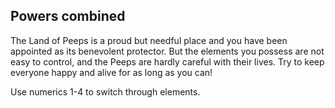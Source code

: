 ## Powers combined

The Land of Peeps is a proud but needful place and you have been appointed as its benevolent protector. But the elements you possess are not easy to control, and the Peeps are hardly careful with their lives. Try to keep everyone happy and alive for as long as you can!

Use numerics 1-4 to switch through elements.


